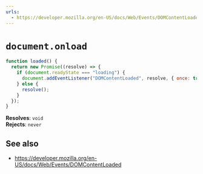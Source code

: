 ```yaml
---
urls:
  - https://developer.mozilla.org/en-US/docs/Web/Events/DOMContentLoaded
---
```


# `document.onload`

```js
function loaded() {
  return new Promise((resolve) => {
    if (document.readyState === "loading") {
      document.addEventListener("DOMContentLoaded", resolve, { once: true });
    } else {
      resolve();
    }
  });
}
```

**Resolves**: `void` \
**Rejects**: `never`

## See also

- <https://developer.mozilla.org/en-US/docs/Web/Events/DOMContentLoaded>
